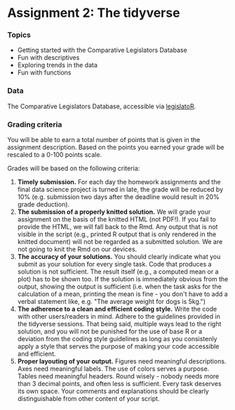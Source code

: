 # Assignment 2: The tidyverse

### Topics

- Getting started with the Comparative Legislators Database
- Fun with descriptives
- Exploring trends in the data
- Fun with functions


### Data

The Comparative Legislators Database, accessible via [legislatoR](https://github.com/saschagobel/legislatoR).


### Grading criteria

You will be able to earn a total number of points that is given in the assignment description. Based on the points you earned your grade will be rescaled to a 0-100 points scale.

Grades will be based on the following criteria:

1. **Timely submission.** For each day the homework assignments and the final data science project is turned in late, the grade will be reduced by 10% (e.g. submission two days after the deadline would result in 20% grade deduction).
2. **The submission of a properly knitted solution.** We will grade your assignment on the basis of the knitted HTML (not PDF!). If you fail to provide the HTML, we will fall back to the Rmd. Any output that is not visible in the script (e.g., printed R output that is only rendered in the knitted document) will not be regarded as a submitted solution. We are not going to knit the Rmd on our devices.
3. **The accuracy of your solutions.** You should clearly indicate what you submit as your solution for every single task. Code that produces a solution is not sufficient. The result itself (e.g., a computed mean or a plot) has to be shown too. If the solution is immediately obvious from the output, showing the output is sufficient (i.e. when the task asks for the calculation of a mean, printing the mean is fine - you don't have to add a verbal statement like, e.g. "The average weight for dogs is 5kg.")
4. **The adherence to a clean and efficient coding style.** Write the code with other users/readers in mind. Adhere to the guidelines provided in the tidyverse sessions. That being said, multiple ways lead to the right solution, and you will not be punished for the use of base R or a deviation from the coding style guidelines as long as you consistenly apply a style that serves the purpose of making your code accessible and efficient.
5. **Proper layouting of your output.** Figures need meaningful descriptions. Axes need meaningful labels. The use of colors serves a purpose. Tables need meaningful headers. Round wisely - nobody needs more than 3 decimal points, and often less is sufficient. Every task deserves its own space. Your comments and explanations should be clearly distinguishable from other content of your script.

